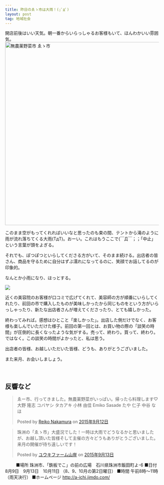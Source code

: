 ```yaml
---
title: 昨日のゑゝ市は大雨！(;ﾟдﾟ)
layout: post
tag: 地域社会
---
```

開店前後はいい天気。朝一番からいらっしゃるお客様もいて、ほんわかいい雰囲気。
<a target="_blank" href="http://a-ichi.jimdo.com/"><img style="width: 600px; display: inline;" src="http://kobapan.com/f/a-ichi.banner.png" alt="無農薬野菜市 ゑゝ市" data-original="http://kobapan.com/f/a-ichi.banner.png"></a>

このまま空がもってくれればいいなと思ったのも束の間、テントから滝のように雨が流れ落ちてくる大雨(TдT)。おーい。これはもうここで(￣Д￣；；「中止」という言葉が頭をよぎる。

それでも、ぽつぽつといらしてくださる方がいて、そのまま続ける。出店者の皆さん、商品を守るために自分はずぶ濡れになってるのに、笑顔でお話してるのが印象的。

なんとか小雨になり、ほっとする。

![](https://kobapan.com/f/21380752651_aa43e62cef.jpg)

近くの美容院のお客様が口コミで広げてくれて、美容師の方が順番にいらしてくれたり、前回の市で購入したものが美味しかったから同じものをという方がいらっしゃったり、新たな出店者さんが増えてくださったり、とても嬉しかった。

終わってみれば。感想はひとこと「楽しかった」。出店した側だけでなく、お客様も楽しんでいただけた様子。前回の第一回とは、お買い物の際の「談笑の時間」が圧倒的に長くなったような気がする。売って、終わり。買って、終わり。ではなく。この談笑の時間がよかったと、私は思う。

出店者の皆様、お越しいただいた皆様、どうも、ありがとうございました。

また来月、お会いしましょう。

　

## 反響など


<div id="fb-root"></div><script>(function(d, s, id) {  var js, fjs = d.getElementsByTagName(s)[0];  if (d.getElementById(id)) return;  js = d.createElement(s); js.id = id;  js.src = "//connect.facebook.net/ja_KS/sdk.js#xfbml=1&version=v2.3";  fjs.parentNode.insertBefore(js, fjs);}(document, 'script', 'facebook-jssdk'));</script><div class="fb-post" data-href="https://www.facebook.com/registered.dietitian.r/posts/717122041725829" data-width="500"><div class="fb-xfbml-parse-ignore"><blockquote cite="https://www.facebook.com/registered.dietitian.r/posts/717122041725829"><p>&#x3091;&#x30fc;&#x5e02;&#x3001;&#x884c;&#x3063;&#x3066;&#x304d;&#x307e;&#x3057;&#x305f;&#x3002;&#x7121;&#x8fb2;&#x85ac;&#x91ce;&#x83dc;&#x304c;&#x3044;&#x3063;&#x3071;&#x3044;&#x3002;&#x5e30;&#x3063;&#x305f;&#x3089;&#x6599;&#x7406;&#x3057;&#x307e;&#x3059;&#x2661;&#x5927;&#x91ce; &#x9686;&#x5fd7;  &#x30b3;&#x30d0;&#x30e4;&#x30b7; &#x30bf;&#x30ab;&#x30a2;&#x30ad;  &#x5c0f;&#x6797; &#x7531;&#x4f73;  Emiko Sasade  &#x305f;&#x3084; &#x4ec1;&#x5b50;  &#x4e2d;&#x8c37; &#x306a;&#x307b;</p>Posted by <a href="#" role="button">Reiko Nakamura</a> on&nbsp;<a href="https://www.facebook.com/registered.dietitian.r/posts/717122041725829">2015年9月12日</a></blockquote></div></div>

<div id="fb-root"></div><script>(function(d, s, id) {  var js, fjs = d.getElementsByTagName(s)[0];  if (d.getElementById(id)) return;  js = d.createElement(s); js.id = id;  js.src = "//connect.facebook.net/ja_KS/sdk.js#xfbml=1&version=v2.3";  fjs.parentNode.insertBefore(js, fjs);}(document, 'script', 'facebook-jssdk'));</script><div class="fb-post" data-href="https://www.facebook.com/yukifarmyamagishi/posts/1623993307855010" data-width="500"><div class="fb-xfbml-parse-ignore"><blockquote cite="https://www.facebook.com/yukifarmyamagishi/posts/1623993307855010"><p>&#x73e0;&#x6d32;&#x306e;&#x300c;&#x3091;&#x309d;&#x5e02;&#x300d;&#x5927;&#x76db;&#x6cc1;&#x3067;&#x3057;&#x305f;&#xff01;&#x4e00;&#x6642;&#x306f;&#x5927;&#x96e8;&#x3067;&#x3069;&#x3046;&#x306a;&#x308b;&#x304b;&#x3068;&#x601d;&#x3044;&#x307e;&#x3057;&#x305f;&#x304c;&#x3001;&#x304a;&#x8d8a;&#x3057;&#x9802;&#x3044;&#x305f;&#x7686;&#x69d8;&#x305d;&#x3057;&#x3066;&#x4e3b;&#x50ac;&#x306e;&#x65b9;&#x3005;&#x3069;&#x3046;&#x3082;&#x3042;&#x308a;&#x304c;&#x3068;&#x3046;&#x3054;&#x3056;&#x3044;&#x307e;&#x3057;&#x305f;&#x3002;&#x6765;&#x6708;&#x306e;&#x958b;&#x50ac;&#x304c;&#x5f85;&#x3061;&#x9060;&#x3057;&#x3044;&#x3067;&#x3059;&#xff01;</p>Posted by <a href="https://www.facebook.com/yukifarmyamagishi">ユウキファーム山岸</a> on&nbsp;<a href="https://www.facebook.com/yukifarmyamagishi/posts/1623993307855010">2015年9月13日</a></blockquote></div></div>



　
　
■場所
珠洲市、「鉄板でこ」の前の広場　石川県珠洲市飯田町よ-6
■日付
8月9日　9月13日　10月11日
（8、9、10月の第2日曜日）
■時間
午前8時〜11時（雨天決行）
■ホームページ
http://a-ichi.jimdo.com/

